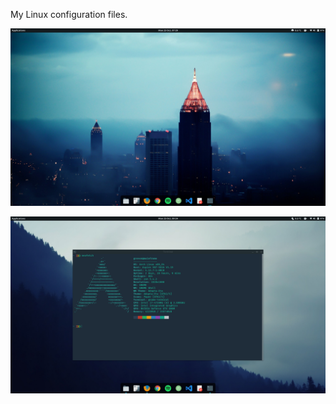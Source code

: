 My Linux configuration files.

![Screenshot 1](/Screenshots/1.png "Gnome 2")

![Screenshot 2](/Screenshots/2.png "Neofetch")